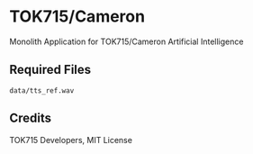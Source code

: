 # TOK715/Cameron

Monolith Application for TOK715/Cameron Artificial Intelligence

## Required Files

```
data/tts_ref.wav
```

## Credits

TOK715 Developers, MIT License

